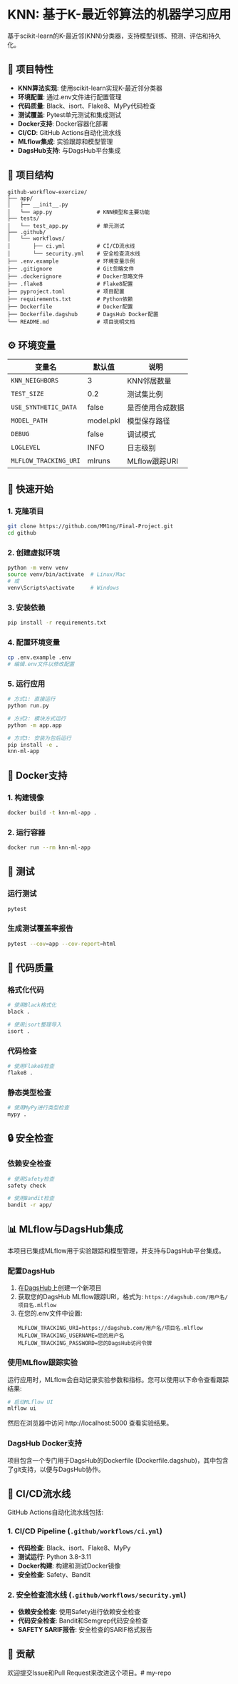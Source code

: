 # KNN: 基于K-最近邻算法的机器学习应用

基于scikit-learn的K-最近邻(KNN)分类器，支持模型训练、预测、评估和持久化。

## 🌟 项目特性

- **KNN算法实现**: 使用scikit-learn实现K-最近邻分类器
- **环境配置**: 通过.env文件进行配置管理
- **代码质量**: Black、isort、Flake8、MyPy代码检查
- **测试覆盖**: Pytest单元测试和集成测试
- **Docker支持**: Docker容器化部署
- **CI/CD**: GitHub Actions自动化流水线
- **MLflow集成**: 实验跟踪和模型管理
- **DagsHub支持**: 与DagsHub平台集成

## 📁 项目结构

```
github-workflow-exercize/
├── app/
│   ├── __init__.py
│   └── app.py              # KNN模型和主要功能
├── tests/
│   └── test_app.py         # 单元测试
├── .github/
│   └── workflows/
│       ├── ci.yml          # CI/CD流水线
│       └── security.yml    # 安全检查流水线
├── .env.example            # 环境变量示例
├── .gitignore              # Git忽略文件
├── .dockerignore           # Docker忽略文件
├── .flake8                 # Flake8配置
├── pyproject.toml          # 项目配置
├── requirements.txt        # Python依赖
├── Dockerfile              # Docker配置
├── Dockerfile.dagshub      # DagsHub Docker配置
└── README.md               # 项目说明文档
```

## ⚙️ 环境变量

| 变量名 | 默认值 | 说明 |
|--------|--------|------|
| `KNN_NEIGHBORS` | 3 | KNN邻居数量 |
| `TEST_SIZE` | 0.2 | 测试集比例 |
| `USE_SYNTHETIC_DATA` | false | 是否使用合成数据 |
| `MODEL_PATH` | model.pkl | 模型保存路径 |
| `DEBUG` | false | 调试模式 |
| `LOGLEVEL` | INFO | 日志级别 |
| `MLFLOW_TRACKING_URI` | mlruns | MLflow跟踪URI |

## 🚀 快速开始

### 1. **克隆项目**
```bash
git clone https://github.com/MM1ng/Final-Project.git
cd github
```

### 2. **创建虚拟环境**
```bash
python -m venv venv
source venv/bin/activate  # Linux/Mac
# 或
venv\Scripts\activate     # Windows
```

### 3. **安装依赖**
```bash
pip install -r requirements.txt
```

### 4. **配置环境变量**
```bash
cp .env.example .env
# 编辑.env文件以修改配置
```

### 5. **运行应用**
```bash
# 方式1: 直接运行
python run.py

# 方式2: 模块方式运行
python -m app.app

# 方式3: 安装为包后运行
pip install -e .
knn-ml-app
```

## 🐳 Docker支持

### 1. **构建镜像**
```bash
docker build -t knn-ml-app .
```

### 2. **运行容器**
```bash
docker run --rm knn-ml-app
```

## 🧪 测试

### 运行测试
```bash
pytest
```

### 生成测试覆盖率报告
```bash
pytest --cov=app --cov-report=html
```

## 🎨 代码质量

### 格式化代码
```bash
# 使用Black格式化
black .

# 使用isort整理导入
isort .
```

### 代码检查
```bash
# 使用Flake8检查
flake8 .
```

### 静态类型检查
```bash
# 使用MyPy进行类型检查
mypy .
```

## 🔒 安全检查

### 依赖安全检查
```bash
# 使用Safety检查
safety check

# 使用Bandit检查
bandit -r app/
```

## 📊 MLflow与DagsHub集成

本项目已集成MLflow用于实验跟踪和模型管理，并支持与DagsHub平台集成。

### 配置DagsHub

1. 在[DagsHub](https://dagshub.com/)上创建一个新项目
2. 获取您的DagsHub MLflow跟踪URI，格式为: `https://dagshub.com/用户名/项目名.mlflow`
3. 在您的.env文件中设置:
   ```
   MLFLOW_TRACKING_URI=https://dagshub.com/用户名/项目名.mlflow
   MLFLOW_TRACKING_USERNAME=您的用户名
   MLFLOW_TRACKING_PASSWORD=您的DagsHub访问令牌
   ```

### 使用MLflow跟踪实验

运行应用时，MLflow会自动记录实验参数和指标。您可以使用以下命令查看跟踪结果:

```bash
# 启动MLflow UI
mlflow ui
```

然后在浏览器中访问 http://localhost:5000 查看实验结果。

### DagsHub Docker支持

项目包含一个专门用于DagsHub的Dockerfile (Dockerfile.dagshub)，其中包含了git支持，以便与DagsHub协作。

## 🔄 CI/CD流水线

GitHub Actions自动化流水线包括:

### 1. CI/CD Pipeline (`.github/workflows/ci.yml`)
- **代码检查**: Black、isort、Flake8、MyPy
- **测试运行**: Python 3.8-3.11
- **Docker构建**: 构建和测试Docker镜像
- **安全检查**: Safety、Bandit

### 2. 安全检查流水线 (`.github/workflows/security.yml`)
- **依赖安全检查**: 使用Safety进行依赖安全检查
- **代码安全检查**: Bandit和Semgrep代码安全检查
- **SAFETY SARIF报告**: 安全检查的SARIF格式报告

## 🤝 贡献

欢迎提交Issue和Pull Request来改进这个项目。#   m y - r e p o  
 